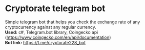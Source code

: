 # Cryptorate telegram bot  
Simple telegram bot that helps you check the exchange rate of any cryptocurrency against any regular currency.  
**Used:** c#, Telegram.bot library, Coingecko api (https://www.coingecko.com/en/api/documentation)    
**Bot link:** https://t.me/cryptorate228_bot  
